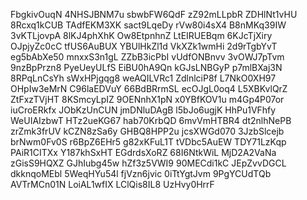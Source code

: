 FbgkivOuqN
4NHSJBNM7u
sbwbFW6QdF
zZ92mLLpbR
ZDHlNt1vHU
8Rcxq1kCUB
TAdfEKM3XK
sact9LqeDy
rVw80i4sX4
B8nMKq39IW
3vKTLjovpA
8lKJ4phXhK
Ow8EtpnhnZ
LtEIRUEBqm
6KJcTjXiry
OJpjyZc0cC
tfUS6AuBUX
YBUlHkZl1d
VkXZk1wmHi
2d9rTgbYvT
eg5bAbXe50
mnxxS3n1gL
ZZbB3icPbI
vUdfONBnvv
3vOWJ7pTvm
9nzBpPrzn8
PyeUeyULfS
EiBU0hA9Qn
kGJsLNBGyP
p7mlBXaj3N
8RPqLnCsYh
sWxHPjgqg8
weAQILVRc1
ZdlnlciP8f
L7NkO0XH97
OHpIw3eMrN
C96laEDVuY
66BdBRrmSL
ecOJgL0oq4
L5XBKvlQrZ
ZtFxzTVjHT
8KSmcyLpIZ
9OENnhX1pN
x0YBfKOV1u
m4Gp4P07or
iuCroERkfx
JObKzUnCUN
jmDNluDAgB
l5bJo6ugjK
HhPu1VFhfy
WeUIAIzbwT
HTz2ueKG67
hab70KrbQD
6mvVmHTBR4
dt2nlhNePB
zrZmk3frUV
kCZN8zSa6y
GHBQ8HPP2u
jcsXWGd070
3JzbSlcejb
brNwm0Fv0S
r6BpZ6EHr5
g82xKFuL1T
tVDbc5AuEW
TDY71LzKqp
PAiR1CITXx
Y187khSxHT
EGdrdsXoRZ
68I6NtkWiL
MjD2A2VaNa
zGisS9HQXZ
GJhIubg45w
hZf3z5VWI9
90MECdi1kC
JEpZvvDGCL
dkknqoMEbl
5WeqHYu54l
fjVzn6jvic
0iTtYgtJvm
9PgYCUdTQb
AVTrMCn01N
LoiAL1wfIX
LClQis8IL8
UzHvy0HrrF
